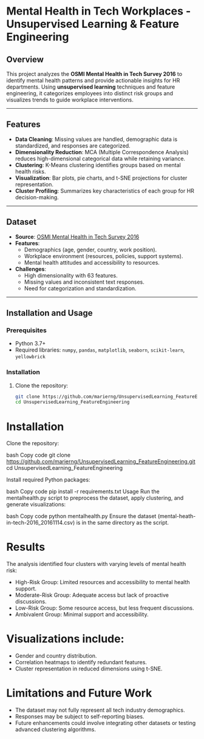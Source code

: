 # Mental Health in Tech Workplaces - Unsupervised Learning & Feature Engineering

## Overview
This project analyzes the **OSMI Mental Health in Tech Survey 2016** to identify mental health patterns and provide actionable insights for HR departments. Using **unsupervised learning** techniques and feature engineering, it categorizes employees into distinct risk groups and visualizes trends to guide workplace interventions.

---

## Features
- **Data Cleaning**: Missing values are handled, demographic data is standardized, and responses are categorized.
- **Dimensionality Reduction**: MCA (Multiple Correspondence Analysis) reduces high-dimensional categorical data while retaining variance.
- **Clustering**: K-Means clustering identifies groups based on mental health risks.
- **Visualization**: Bar plots, pie charts, and t-SNE projections for cluster representation.
- **Cluster Profiling**: Summarizes key characteristics of each group for HR decision-making.

---

## Dataset
- **Source**: [OSMI Mental Health in Tech Survey 2016](https://osmihelp.org/research)
- **Features**:
  - Demographics (age, gender, country, work position).
  - Workplace environment (resources, policies, support systems).
  - Mental health attitudes and accessibility to resources.
- **Challenges**:
  - High dimensionality with 63 features.
  - Missing values and inconsistent text responses.
  - Need for categorization and standardization.

---

## Installation and Usage

### Prerequisites
- Python 3.7+
- Required libraries: `numpy`, `pandas`, `matplotlib`, `seaborn`, `scikit-learn`, `yellowbrick`

### Installation
1. Clone the repository:
   ```bash
   git clone https://github.com/marierng/UnsupervisedLearning_FeatureEngineering.git
   cd UnsupervisedLearning_FeatureEngineering


# Installation
Clone the repository:

bash
Copy code
git clone https://github.com/marierng/UnsupervisedLearning_FeatureEngineering.git
cd UnsupervisedLearning_FeatureEngineering

Install required Python packages:

bash
Copy code
pip install -r requirements.txt
Usage
Run the mentalhealth.py script to preprocess the dataset, apply clustering, and generate visualizations:

bash
Copy code
python mentalhealth.py
Ensure the dataset (mental-heath-in-tech-2016_20161114.csv) is in the same directory as the script.

# Results
The analysis identified four clusters with varying levels of mental health risk:

- High-Risk Group: Limited resources and accessibility to mental health support.
- Moderate-Risk Group: Adequate access but lack of proactive discussions.
- Low-Risk Group: Some resource access, but less frequent discussions.
- Ambivalent Group: Minimal support and accessibility.

# Visualizations include:
- Gender and country distribution.
- Correlation heatmaps to identify redundant features.
- Cluster representation in reduced dimensions using t-SNE.

# Limitations and Future Work
- The dataset may not fully represent all tech industry demographics.
- Responses may be subject to self-reporting biases.
- Future enhancements could involve integrating other datasets or testing advanced clustering algorithms.
